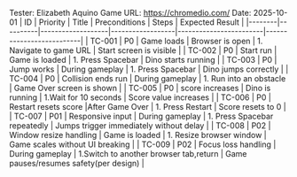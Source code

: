 Tester: Elizabeth Aquino
Game URL: https://chromedio.com/
Date: 2025-10-01
| ID | Priority | Title | Preconditions | Steps | Expected Result |
|--------|----------|-------------------|------------------|------------------------|--------------------------|
| TC-001 | P0 | Game loads | Browser is open | 1. Navigate to game URL | Start screen is visible |
| TC-002 | P0 | Start run | Game is loaded | 1. Press Spacebar | Dino starts running |
| TC-003 | P0 | Jump works | During gameplay | 1. Press Spacebar | Dino jumps correctly |
| TC-004 | P0 | Collision ends run | During gameplay | 1. Run into an obstacle | Game Over screen is shown |
| TC-005 | P0 | score increases | Dino is running | 1.Wait for 10 seconds | Score value increases |
| TC-006 | P0 | Restart resets score |After Game Over | 1. Press Restart | Score resets to 0 |
| TC-007 | P01 | Responsive input | During gameplay | 1. Press Spacebar repeatedly | Jumps trigger immediately without delay |
| TC-008 | P02 | Window resize handling | Game is loaded | 1. Resize browser window | Game scales without UI breaking |
| TC-009 | P02 | Focus loss handling | During gameplay | 1.Switch to another browser tab,return | Game pauses/resumes safety(per design) |
